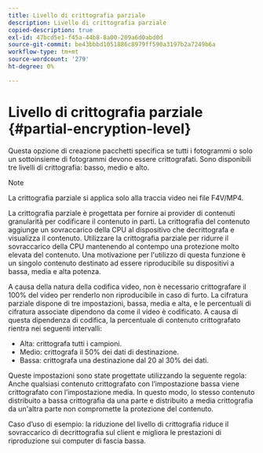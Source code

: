 ```yaml
---
title: Livello di crittografia parziale
description: Livello di crittografia parziale
copied-description: true
exl-id: 47bcd5e1-f45a-44b8-8a00-209a6d0abd0d
source-git-commit: be43bbbd1051886c8979ff590a3197b2a7249b6a
workflow-type: tm+mt
source-wordcount: '279'
ht-degree: 0%

---
```


# Livello di crittografia parziale {#partial-encryption-level}

Questa opzione di creazione pacchetti specifica se tutti i fotogrammi o solo un sottoinsieme di fotogrammi devono essere crittografati. Sono disponibili tre livelli di crittografia: basso, medio e alto.

>[!NOTE]
>
>La crittografia parziale si applica solo alla traccia video nei file F4V/MP4.

La crittografia parziale è progettata per fornire ai provider di contenuti granularità per codificare il contenuto in parti. La crittografia del contenuto aggiunge un sovraccarico della CPU al dispositivo che decrittografa e visualizza il contenuto. Utilizzare la crittografia parziale per ridurre il sovraccarico della CPU mantenendo al contempo una protezione molto elevata del contenuto. Una motivazione per l&#39;utilizzo di questa funzione è un singolo contenuto destinato ad essere riproducibile su dispositivi a bassa, media e alta potenza.

A causa della natura della codifica video, non è necessario crittografare il 100% del video per renderlo non riproducibile in caso di furto. La cifratura parziale dispone di tre impostazioni, bassa, media e alta, e le percentuali di cifratura associate dipendono da come il video è codificato. A causa di questa dipendenza di codifica, la percentuale di contenuto crittografato rientra nei seguenti intervalli:

* Alta: crittografa tutti i campioni.
* Medio: crittografa il 50% dei dati di destinazione.
* Bassa: crittografa una destinazione dal 20 al 30% dei dati.

Queste impostazioni sono state progettate utilizzando la seguente regola: Anche qualsiasi contenuto crittografato con l’impostazione bassa viene crittografato con l’impostazione media. In questo modo, lo stesso contenuto distribuito a bassa crittografia da una parte e distribuito a media crittografia da un&#39;altra parte non compromette la protezione del contenuto.

Caso d’uso di esempio: la riduzione del livello di crittografia riduce il sovraccarico di decrittografia sul client e migliora le prestazioni di riproduzione sui computer di fascia bassa.
